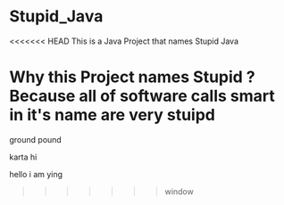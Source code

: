 # Stupid_Java
<<<<<<< HEAD
This is a Java Project that names Stupid Java 

Why this Project names Stupid ?Because all of software calls smart in it's name are very stuipd
=======
ground pound

karta hi

hello i am ying
>>>>>>> window

